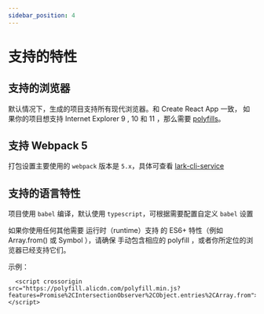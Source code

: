 ```yaml
---
sidebar_position: 4
---
```


# 支持的特性

## 支持的浏览器

默认情况下，生成的项目支持所有现代浏览器。和 Create React App 一致， 如果你的项目想支持 Internet Explorer 9 , 10 和 11 ，那么需要 [polyfills](https://github.com/facebook/create-react-app/blob/master/packages/react-app-polyfill/README.md)。

## 支持 Webpack 5

打包设置主要使用的 `webpack` 版本是 `5.x`，具体可查看 [lark-cli-service](/docs/lark-cli-service)

## 支持的语言特性

项目使用 `babel` 编译，默认使用 `typescript`，可根据需要配置自定义 `babel` 设置

如果你使用任何其他需要 运行时（runtime）支持 的 ES6+ 特性（例如 Array.from() 或 Symbol ），请确保 手动包含相应的 polyfill ，或者你所定位的浏览器已经支持它们。

示例：

```
  <script crossorigin src="https://polyfill.alicdn.com/polyfill.min.js?features=Promise%2CIntersectionObserver%2CObject.entries%2CArray.from"></script>
```